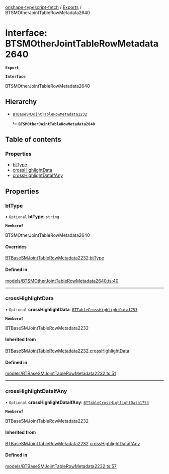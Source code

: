 [onshape-typescript-fetch](../README.md) / [Exports](../modules.md) / BTSMOtherJointTableRowMetadata2640

# Interface: BTSMOtherJointTableRowMetadata2640

**`Export`**

**`Interface`**

BTSMOtherJointTableRowMetadata2640

## Hierarchy

- [`BTBaseSMJointTableRowMetadata2232`](BTBaseSMJointTableRowMetadata2232.md)

  ↳ **`BTSMOtherJointTableRowMetadata2640`**

## Table of contents

### Properties

- [btType](BTSMOtherJointTableRowMetadata2640.md#bttype)
- [crossHighlightData](BTSMOtherJointTableRowMetadata2640.md#crosshighlightdata)
- [crossHighlightDataIfAny](BTSMOtherJointTableRowMetadata2640.md#crosshighlightdataifany)

## Properties

### btType

• `Optional` **btType**: `string`

**`Memberof`**

BTSMOtherJointTableRowMetadata2640

#### Overrides

[BTBaseSMJointTableRowMetadata2232](BTBaseSMJointTableRowMetadata2232.md).[btType](BTBaseSMJointTableRowMetadata2232.md#bttype)

#### Defined in

[models/BTSMOtherJointTableRowMetadata2640.ts:40](https://github.com/toebes/onshape-typescript-fetch/blob/3e11ae1/models/BTSMOtherJointTableRowMetadata2640.ts#L40)

___

### crossHighlightData

• `Optional` **crossHighlightData**: [`BTTableCrossHighlightData1753`](BTTableCrossHighlightData1753.md)

**`Memberof`**

BTBaseSMJointTableRowMetadata2232

#### Inherited from

[BTBaseSMJointTableRowMetadata2232](BTBaseSMJointTableRowMetadata2232.md).[crossHighlightData](BTBaseSMJointTableRowMetadata2232.md#crosshighlightdata)

#### Defined in

[models/BTBaseSMJointTableRowMetadata2232.ts:51](https://github.com/toebes/onshape-typescript-fetch/blob/3e11ae1/models/BTBaseSMJointTableRowMetadata2232.ts#L51)

___

### crossHighlightDataIfAny

• `Optional` **crossHighlightDataIfAny**: [`BTTableCrossHighlightData1753`](BTTableCrossHighlightData1753.md)

**`Memberof`**

BTBaseSMJointTableRowMetadata2232

#### Inherited from

[BTBaseSMJointTableRowMetadata2232](BTBaseSMJointTableRowMetadata2232.md).[crossHighlightDataIfAny](BTBaseSMJointTableRowMetadata2232.md#crosshighlightdataifany)

#### Defined in

[models/BTBaseSMJointTableRowMetadata2232.ts:57](https://github.com/toebes/onshape-typescript-fetch/blob/3e11ae1/models/BTBaseSMJointTableRowMetadata2232.ts#L57)
